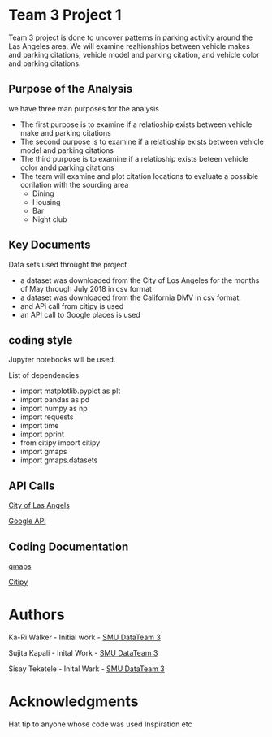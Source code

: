 # Team 3 Project 1

Team 3 project is done to uncover patterns in parking activity around the Las Angeles area. We will examine realtionships between vehicle makes and parking citations, vehicle model and parking citation, and vehicle color and parking citations.

## Purpose of the Analysis

we have three man purposes for the analysis

* The first purpose is to examine if a relatioship exists between vehicle make and parking citations
* The second purpose is to examine if a relatioship exists between vehicle model and parking citations
* The third purpose is to examine if a relatioship exists beteen vehicle color andd parking citations
* The team will examine and plot citation locations to evaluate a possible corilation with the sourding area
    * Dining
    * Housing
    * Bar
    * Night club

## Key Documents

Data sets used throught the project

* a dataset was downloaded from the City of Los Angeles for the months of May through July 2018 in csv format
* a dataset was downloaded from the California DMV in csv format.
* and APi call from citipy is used
* an API call to Google places is used

## coding style

Jupyter notebooks will be used. 

List of dependencies

   * import matplotlib.pyplot as plt
   * import pandas as pd
   * import numpy as np
   * import requests
   * import time
   * import pprint
   * from citipy import citipy
   * import gmaps
   * import gmaps.datasets

## API Calls

[City of Las Angels](https://data.lacity.org/resource/8yfh-4gug.json)

[Google API](https://developers.google.com/places/web-service/search)

## Coding Documentation
[gmaps](https://jupyter-gmaps.readthedocs.io/en/latest/tutorial.html)

[Citipy](https://github.com/wingchen/citipy)

# Authors

Ka-Ri Walker - Initial work - [SMU DataTeam 3](https://github.com/ButtonWalker)

Sujita Kapali - Inital Work - [SMU DataTeam 3](https://github.com/SujiKap)

Sisay Teketele - Inital Wark - [SMU DataTeam 3](https://github.com/sisayyt)

# Acknowledgments

Hat tip to anyone whose code was used
Inspiration
etc
